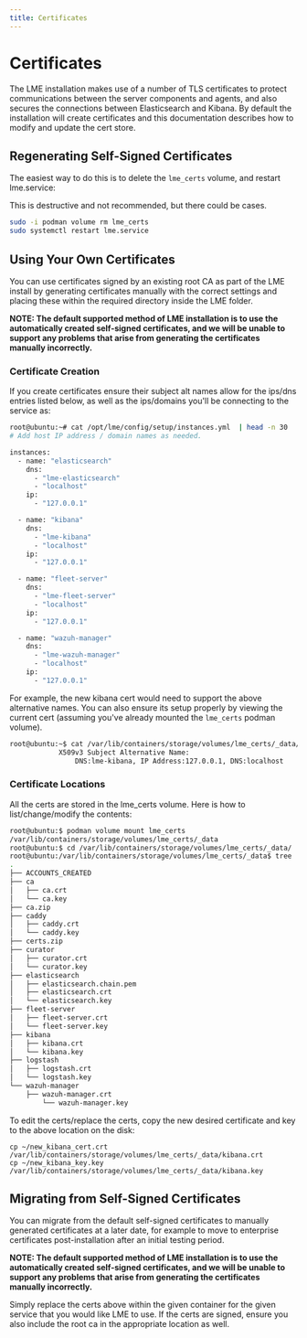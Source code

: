 ```yaml
---
title: Certificates
---
```

# Certificates
 
The LME installation makes use of a number of TLS certificates to protect communications between the server components and agents, and also secures the connections between Elasticsearch and Kibana. 
By default the installation will create certificates and this documentation describes how to modify and update the cert store.

## Regenerating Self-Signed Certificates
The easiest way to do this is to delete the `lme_certs` volume, and restart lme.service:

This is destructive and not recommended, but there could be cases.
```bash
sudo -i podman volume rm lme_certs
sudo systemctl restart lme.service
```

## Using Your Own Certificates
You can use certificates signed by an existing root CA as part of the LME install by generating certificates manually with the correct settings and placing these within the required directory inside the LME folder.

**NOTE: The default supported method of LME installation is to use the automatically created self-signed certificates, and we will be unable to support any problems that arise from generating the certificates manually incorrectly.**

### Certificate Creation
If you create certificates ensure their subject alt names allow for the ips/dns entries listed below, as well as the ips/domains you'll be connecting to the service as: 
```bash
root@ubuntu:~# cat /opt/lme/config/setup/instances.yml  | head -n 30
# Add host IP address / domain names as needed.

instances:
  - name: "elasticsearch"
    dns:
      - "lme-elasticsearch"
      - "localhost"
    ip:
      - "127.0.0.1"

  - name: "kibana"
    dns:
      - "lme-kibana"
      - "localhost"
    ip:
      - "127.0.0.1"

  - name: "fleet-server"
    dns:
      - "lme-fleet-server"
      - "localhost"
    ip:
      - "127.0.0.1"

  - name: "wazuh-manager"
    dns:
      - "lme-wazuh-manager"
      - "localhost"
    ip:
      - "127.0.0.1"
```

For example, the new kibana cert would need to support the above alternative names. You can also ensure its setup properly by viewing the current cert (assuming you've already mounted the `lme_certs` podman volume).
```bash
root@ubuntu:~$ cat /var/lib/containers/storage/volumes/lme_certs/_data/kibana/kibana.crt  | openssl x509 -text | grep -i Alternative -A 1
            X509v3 Subject Alternative Name:
                DNS:lme-kibana, IP Address:127.0.0.1, DNS:localhost
```


### Certificate Locations
All the certs are stored in the lme_certs volume. Here is how to list/change/modify the contents:

```bash
root@ubuntu:$ podman volume mount lme_certs
/var/lib/containers/storage/volumes/lme_certs/_data
root@ubuntu:$ cd /var/lib/containers/storage/volumes/lme_certs/_data/
root@ubuntu:/var/lib/containers/storage/volumes/lme_certs/_data$ tree
.
├── ACCOUNTS_CREATED
├── ca
│   ├── ca.crt
│   └── ca.key
├── ca.zip
├── caddy
│   ├── caddy.crt
│   └── caddy.key
├── certs.zip
├── curator
│   ├── curator.crt
│   └── curator.key
├── elasticsearch
│   ├── elasticsearch.chain.pem
│   ├── elasticsearch.crt
│   └── elasticsearch.key
├── fleet-server
│   ├── fleet-server.crt
│   └── fleet-server.key
├── kibana
│   ├── kibana.crt
│   └── kibana.key
├── logstash
│   ├── logstash.crt
│   └── logstash.key
└── wazuh-manager
    ├── wazuh-manager.crt
        └── wazuh-manager.key
```

To edit the certs/replace the certs, copy the new desired certificate and key to the above location on the disk: 
```
cp ~/new_kibana_cert.crt /var/lib/containers/storage/volumes/lme_certs/_data/kibana.crt
cp ~/new_kibana_key.key /var/lib/containers/storage/volumes/lme_certs/_data/kibana.key
```

## Migrating from Self-Signed Certificates

You can migrate from the default self-signed certificates to manually generated certificates at a later date, for example to move to enterprise certificates post-installation after an initial testing period. 

**NOTE: The default supported method of LME installation is to use the automatically created self-signed certificates, and we will be unable to support any problems that arise from generating the certificates manually incorrectly.**

Simply replace the certs above within the given container for the given service that you would like LME to use. If the certs are signed, ensure you also include the root ca in the  appropriate location as well.
